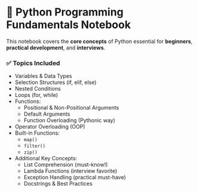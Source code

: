 
# 🐍 Python Programming Fundamentals Notebook

This notebook covers the **core concepts** of Python essential for **beginners**, **practical development**, and **interviews**.

### ✅ Topics Included

- Variables & Data Types
- Selection Structures (if, elif, else)
- Nested Conditions
- Loops (for, while)
- Functions:
  - Positional & Non-Positional Arguments
  - Default Arguments
  - Function Overloading (Pythonic way)
- Operator Overloading (OOP)
- Built-in Functions:
  - `map()`
  - `filter()`
  - `zip()`
- Additional Key Concepts:
  - List Comprehension (must-know!)
  - Lambda Functions (interview favorite)
  - Exception Handling (practical must-have)
  - Docstrings & Best Practices


